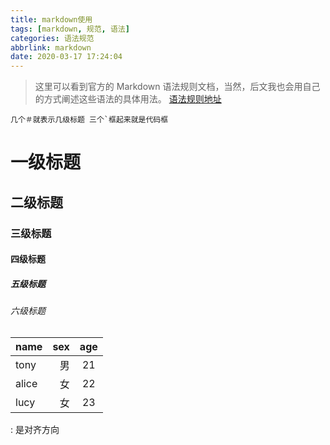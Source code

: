 ```yaml
---
title: markdown使用
tags: [markdown, 规范, 语法]
categories: 语法规范
abbrlink: markdown
date: 2020-03-17 17:24:04
---
```


> 这里可以看到官方的 Markdown 语法规则文档，当然，后文我也会用自己的方式阐述这些语法的具体用法。
[语法规则地址](https://blog.csdn.net/witnessai1/article/details/52551362)

```
几个＃就表示几级标题 三个`框起来就是代码框
```
# 一级标题
## 二级标题
### 三级标题
#### 四级标题
##### 五级标题
###### 六级标题


| name        | sex    |  age   |
| --------    | -----: | :----: |
| tony        | 男     |   21   |
| alice       | 女     |   22   |
| lucy        | 女     |   23   |

: 是对齐方向

